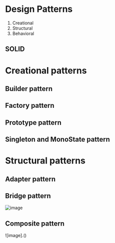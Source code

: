 # Design Patterns

1) Creational
2) Structural
3) Behavioral

## SOLID

# Creational patterns
## Builder pattern
## Factory pattern
## Prototype pattern
## Singleton and MonoState pattern

# Structural patterns
## Adapter pattern
## Bridge pattern
![image](./Images/summary-bridge.png)
## Composite pattern
![image].()